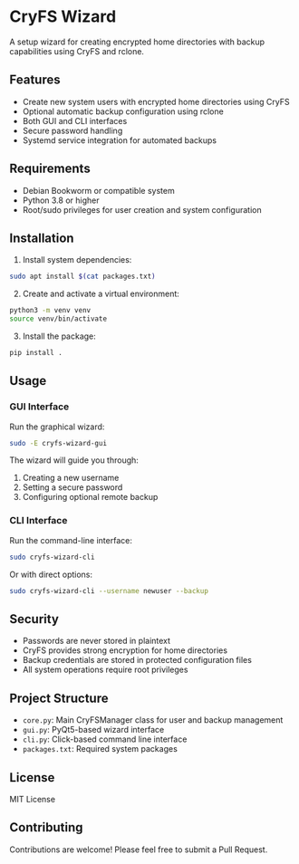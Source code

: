 # CryFS Wizard

A setup wizard for creating encrypted home directories with backup capabilities using CryFS and rclone.

## Features

- Create new system users with encrypted home directories using CryFS
- Optional automatic backup configuration using rclone
- Both GUI and CLI interfaces
- Secure password handling
- Systemd service integration for automated backups

## Requirements

- Debian Bookworm or compatible system
- Python 3.8 or higher
- Root/sudo privileges for user creation and system configuration

## Installation

1. Install system dependencies:
```bash
sudo apt install $(cat packages.txt)
```

2. Create and activate a virtual environment:
```bash
python3 -m venv venv
source venv/bin/activate
```

3. Install the package:
```bash
pip install .
```

## Usage

### GUI Interface

Run the graphical wizard:
```bash
sudo -E cryfs-wizard-gui
```

The wizard will guide you through:
1. Creating a new username
2. Setting a secure password
3. Configuring optional remote backup

### CLI Interface

Run the command-line interface:
```bash
sudo cryfs-wizard-cli
```

Or with direct options:
```bash
sudo cryfs-wizard-cli --username newuser --backup
```

## Security

- Passwords are never stored in plaintext
- CryFS provides strong encryption for home directories
- Backup credentials are stored in protected configuration files
- All system operations require root privileges

## Project Structure

- `core.py`: Main CryFSManager class for user and backup management
- `gui.py`: PyQt5-based wizard interface
- `cli.py`: Click-based command line interface
- `packages.txt`: Required system packages

## License

MIT License

## Contributing

Contributions are welcome! Please feel free to submit a Pull Request.
